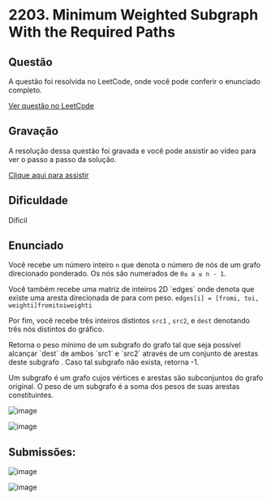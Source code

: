 # 2203. Minimum Weighted Subgraph With the Required Paths

## Questão

A questão foi resolvida no LeetCode, onde você pode conferir o enunciado completo.

[Ver questão no LeetCode](https://leetcode.com/problems/minimum-weighted-subgraph-with-the-required-paths/description/?envType=problem-list-v2&envId=graph&difficulty=HARD)  

## Gravação

A resolução dessa questão foi gravada e você pode assistir ao vídeo para ver o passo a passo da solução.

[Clique aqui para assistir]()

## Dificuldade

Dificil

## Enunciado
Você recebe um número inteiro `n` que denota o número de nós de um grafo direcionado ponderado. Os nós são numerados de `0≤ a ≤ n - 1`.

Você também recebe uma matriz de inteiros 2D ´edges´ onde denota que existe uma aresta direcionada de para com peso. `edges[i] = [fromi, toi, weighti]fromitoiweighti`

Por fim, você recebe três inteiros distintos `src1` , `src2`, e `dest` denotando três nós distintos do gráfico.

Retorna o peso mínimo de um subgrafo do grafo tal que seja possível alcançar ´dest´ de ambos ´src1´ e ´src2´ através de um conjunto de arestas deste subgrafo . Caso tal subgrafo não exista, retorna -1.

Um subgrafo é um grafo cujos vértices e arestas são subconjuntos do grafo original. O peso de um subgrafo é a soma dos pesos de suas arestas constituintes.

![image](https://github.com/user-attachments/assets/a2f972b4-9895-4d8d-b949-da9f3b26da5a)

![image](https://github.com/user-attachments/assets/573fe8e0-9584-4bd0-b033-5a0c9d64cfe5)



## Submissões:

![image](https://github.com/user-attachments/assets/41d537d8-1bcf-4c9f-812b-42283abf5a4d)

![image](https://github.com/user-attachments/assets/822edf2e-289d-45dc-88c0-27acaaf02196)
